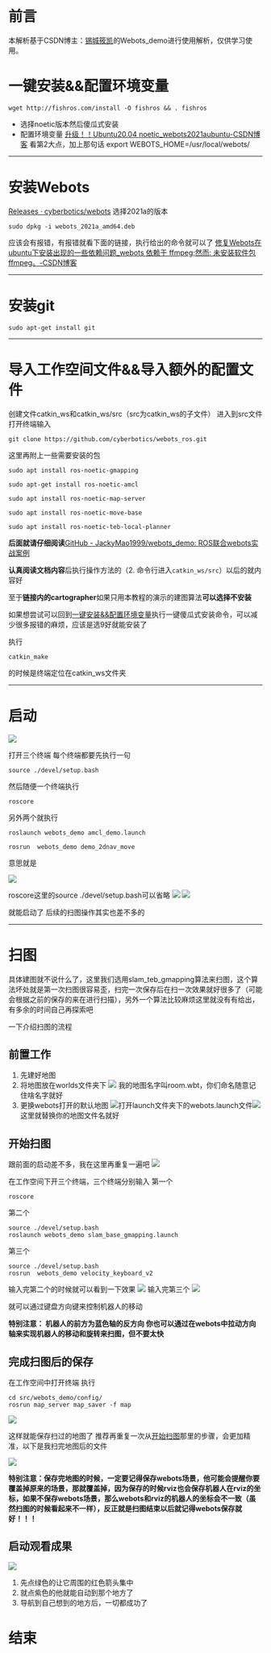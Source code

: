 # 前言
本解析基于CSDN博主：[锡城筱凯](https://blog.csdn.net/xiaokai1999 "锡城筱凯")的Webots_demo进行使用解析，仅供学习使用。
# 一键安装&&配置环境变量
```shell
wget http://fishros.com/install -O fishros && . fishros
```
- 选择noetic版本然后傻瓜式安装
- 配置环境变量 [升级！！Ubuntu20.04 noetic\_webots2021aubuntu-CSDN博客](https://blog.csdn.net/xiaokai1999/article/details/113938950) 看第2大点，加上那句话
	export WEBOTS_HOME=/usr/local/webots/

---
# 安装Webots
[Releases · cyberbotics/webots](https://github.com/cyberbotics/webots/releases)
选择2021a的版本
``` shell
sudo dpkg -i webots_2021a_amd64.deb
```
应该会有报错，有报错就看下面的链接，执行给出的命令就可以了
[修复Webots在ubuntu下安装出现的一些依赖问题\_webots 依赖于 ffmpeg;然而: 未安装软件包 ffmpeg。-CSDN博客](https://blog.csdn.net/weixin_43687617/article/details/118674809)

---
# 安装git
``` shell
sudo apt-get install git
```

---
# 导入工作空间文件&&导入额外的配置文件
创建文件catkin_ws和catkin_ws/src（src为catkin_ws的子文件）
进入到src文件打开终端输入
``` shell
git clone https://github.com/cyberbotics/webots_ros.git
```
这里再附上一些需要安装的包
``` shell
sudo apt install ros-noetic-gmapping
```

``` shell
sudo apt-get install ros-noetic-amcl
```

``` shell
sudo apt install ros-noetic-map-server
```

``` shell
sudo apt install ros-noetic-move-base
```

``` shell
sudo apt install ros-noetic-teb-local-planner
```

**后面就请仔细阅读**[GitHub - JackyMao1999/webots\_demo: ROS联合webots实战案例](https://github.com/JackyMao1999/webots_demo)

**认真阅读文档内容**后执行操作方法的（2. 命令行进入`catkin_ws/src`）以后的就内容好

至于**链接内的cartographer**如果只用本教程的演示的建图算法**可以选择不安装**

如果想尝试可以回到[一键安装&&配置环境变量](https://github.com/Minnn1208/Webots-Case-Study?tab=readme-ov-file#%E4%B8%80%E9%94%AE%E5%AE%89%E8%A3%85%E9%85%8D%E7%BD%AE%E7%8E%AF%E5%A2%83%E5%8F%98%E9%87%8F)执行一键傻瓜式安装命令，可以减少很多报错的麻烦，应该是选9好就能安装了

执行
``` shell
catkin_make
```
的时候是终端定位在catkin_ws文件夹

---
# 启动
![](./Image/Pasted_image_20240527160241.png)

打开三个终端
每个终端都要先执行一句
``` shell
source ./devel/setup.bash
```
然后随便一个终端执行
``` shell
roscore
```

另外两个就执行
``` shell
roslaunch webots_demo amcl_demo.launch
```

``` shell
rosrun  webots_demo demo_2dnav_move
```

意思就是

![](./Image/Pasted_image_20240603143331.png)

roscore这里的source ./devel/setup.bash可以省略
![](./Image/Pasted_image_20240603143359.png)
![](./Image/Pasted_image_20240603143419.png)

就能启动了
后续的扫图操作其实也差不多的

---
# 扫图
具体建图就不说什么了，这里我们选用slam_teb_gmapping算法来扫图，这个算法坏处就是第一次扫图很容易歪，扫完一次保存后在扫一次效果就好很多了（可能会根据之前的保存的来在进行扫描），另外一个算法比较麻烦这里就没有有给出，有多余的时间自己再探索吧

一下介绍扫图的流程
## 前置工作
1. 先建好地图
2. 将地图放在worlds文件夹下
	![](./Image/Pasted_image_20240603144730.png)
	我的地图名字叫room.wbt，你们命名随意记住啥名字就好
3. 更换webots打开的默认地图
	![](./Image/Pasted_image_20240603145004.png)打开launch文件夹下的webots.launch文件![](./Image/Pasted_image_20240603145232.png)这里就替换你的地图文件名就好

## 开始扫图
跟前面的启动差不多，我在这里再重复一遍吧
![](./Image/Pasted_image_20240603145431.png)

在工作空间下开三个终端，三个终端分别输入
第一个
``` shell
roscore
```
第二个
``` shell
source ./devel/setup.bash
roslaunch webots_demo slam_base_gmapping.launch
```
第三个
``` shell
source ./devel/setup.bash
rosrun  webots_demo velocity_keyboard_v2
```

输入完第二个的时候就可以看到一下效果
![](./Image/Pasted_image_20240603150135.png)
输入完第三个
![](./Image/bbb50167-152a-4d47-baea-f8004f827ad7.gif)

就可以通过键盘方向键来控制机器人的移动

**特别注意：
机器人的前方为蓝色轴的反方向
你也可以通过在webots中拉动方向轴来实现机器人的移动和旋转来扫图，但不要太快**

## 完成扫图后的保存
在工作空间中打开终端
执行
``` shell
cd src/webots_demo/config/
rosrun map_server map_saver -f map
```
![](./Image/Pasted_image_20240603151023.png)

这样就能保存扫过的地图了
推荐再重复一次从[开始扫图](https://github.com/Minnn1208/Webots-Case-Study?tab=readme-ov-file#%E5%BC%80%E5%A7%8B%E6%89%AB%E5%9B%BE)那里的步骤，会更加精准，以下是我扫完地图后的文件

![](./Image/Pasted_image_20240603151313.png)

**特别注意：保存完地图的时候，一定要记得保存webots场景，他可能会提醒你要覆盖掉原来的场景，那就覆盖掉，因为保存的时候rviz也会保存机器人在rviz的坐标，如果不保存webots场景，那么webots和rviz的机器人的坐标会不一致（虽然扫图的时候看起来不一样），反正就是扫图结束以后就记得webots保存就好！！！**

## 启动观看成果
![](./Image/f59b23e8-7918-4369-a314-3644bced02f9.gif)
1. 先点绿色的让它周围的红色箭头集中
2. 就点紫色的他就能自动到那个地方了
3. 导航到自己想到的地方后，一切都成功了
# 结束